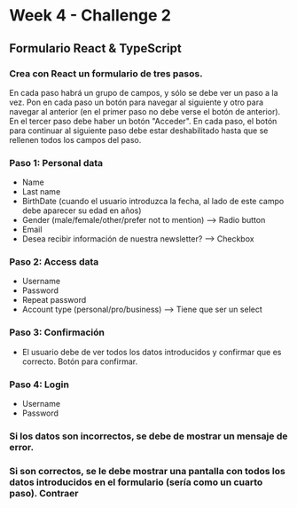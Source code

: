 # Week 4 - Challenge 2

## Formulario React & TypeScript

### Crea con React un formulario de tres pasos.

En cada paso habrá un grupo de campos, y sólo se debe ver un paso a la vez.
Pon en cada paso un botón para navegar al siguiente y otro para navegar al anterior (en el primer paso no debe verse el botón de anterior).
En el tercer paso debe haber un botón "Acceder".
En cada paso, el botón para continuar al siguiente paso debe estar deshabilitado hasta que se rellenen todos los campos del paso.

### Paso 1: Personal data

- Name
- Last name
- BirthDate (cuando el usuario introduzca la fecha, al lado de este campo debe aparecer su edad en años)
- Gender (male/female/other/prefer not to mention) --> Radio button
- Email
- Desea recibir información de nuestra newsletter? --> Checkbox

### Paso 2: Access data

- Username
- Password
- Repeat password
- Account type (personal/pro/business) --> Tiene que ser un select

### Paso 3: Confirmación

- El usuario debe de ver todos los datos introducidos y confirmar que es correcto. Botón para confirmar.

### Paso 4: Login

- Username
- Password

### Si los datos son incorrectos, se debe de mostrar un mensaje de error.

### Si son correctos, se le debe mostrar una pantalla con todos los datos introducidos en el formulario (sería como un cuarto paso). Contraer
